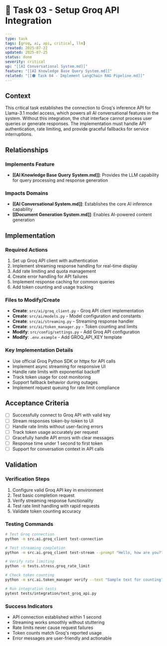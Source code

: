 # 🔴 Task 03 - Setup Groq API Integration

```yaml
---
type: task
tags: [groq, ai, api, critical, llm]
created: 2025-07-22
updated: 2025-07-25
status: done
severity: critical
up: "[[AI Conversational System.md]]"
feature: "[[AI Knowledge Base Query System.md]]"
related: "[[🟠 Task 04 - Implement LangChain RAG Pipeline.md]]"
---
```

## Context

This critical task establishes the connection to Groq's inference API for Llama-3.1 model access, which powers all AI conversational features in the system. Without this integration, the chat interface cannot process user queries or generate responses. The implementation must handle API authentication, rate limiting, and provide graceful fallbacks for service interruptions.

## Relationships

### Implements Feature

- **[[AI Knowledge Base Query System.md]]**: Provides the LLM capability for query processing and response generation

### Impacts Domains

- **[[AI Conversational System.md]]**: Establishes the core AI inference capability
- **[[Document Generation System.md]]**: Enables AI-powered content generation

## Implementation

### Required Actions

1. Set up Groq API client with authentication
2. Implement streaming response handling for real-time display
3. Add rate limiting and quota management
4. Create error handling for API failures
5. Implement response caching for common queries
6. Add token counting and usage tracking

### Files to Modify/Create

- **Create**: `src/ai/groq_client.py` - Groq API client implementation
- **Create**: `src/ai/models.py` - Model configuration and constants
- **Create**: `src/ai/streaming.py` - Streaming response handler
- **Create**: `src/ai/token_manager.py` - Token counting and limits
- **Modify**: `src/config/settings.py` - Add Groq API configuration
- **Modify**: `.env.example` - Add GROQ_API_KEY template

### Key Implementation Details

- Use official Groq Python SDK or httpx for API calls
- Implement async streaming for responsive UI
- Handle rate limits with exponential backoff
- Track token usage for cost monitoring
- Support fallback behavior during outages
- Implement request queuing for rate limit compliance

## Acceptance Criteria

- [ ] Successfully connect to Groq API with valid key
- [ ] Stream responses token-by-token to UI
- [ ] Handle rate limits without user-facing errors
- [ ] Track token usage accurately per request
- [ ] Gracefully handle API errors with clear messages
- [ ] Response time under 1 second to first token
- [ ] Support for conversation context in API calls

## Validation

### Verification Steps

1. Configure valid Groq API key in environment
2. Test basic completion request
3. Verify streaming response functionality
4. Test rate limit handling with rapid requests
5. Validate token counting accuracy

### Testing Commands

```bash
# Test Groq connection
python -m src.ai.groq_client test-connection

# Test streaming completion
python -m src.ai.groq_client test-stream --prompt "Hello, how are you?"

# Verify rate limiting
python -m tests.stress.groq_rate_limit

# Check token counting
python -m src.ai.token_manager verify --text "Sample text for counting"

# Run integration tests
pytest tests/integration/test_groq_api.py
```

### Success Indicators

- API connection established within 1 second
- Streaming works smoothly without stuttering
- Rate limits never cause request failures
- Token counts match Groq's reported usage
- Error messages are user-friendly and actionable